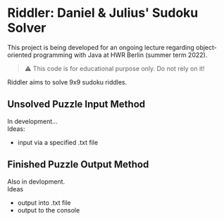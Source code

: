 # Riddler: Daniel & Julius' Sudoku Solver

This project is being developed for an ongoing lecture regarding object-oriented programming with Java at HWR Berlin (summer term 2022).

> :warning: This code is for educational purpose only. Do not rely on it!

Riddler aims to solve 9x9 sudoku riddles.

## Unsolved Puzzle Input Method
In development... \
Ideas:
 - input via a specified .txt file

## Finished Puzzle Output Method
Also in devlopment. \
Ideas
 - output into .txt file
 - output to the console
